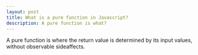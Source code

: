 ```yaml
---
layout: post
title: What is a pure function in Javascript?
description: A pure function is what?
---
```


A pure function is where the return value is determined by its input values, without observable sideaffects.

